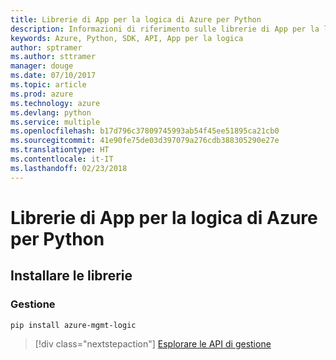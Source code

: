 ```yaml
---
title: Librerie di App per la logica di Azure per Python
description: Informazioni di riferimento sulle librerie di App per la logica di Azure per Python
keywords: Azure, Python, SDK, API, App per la logica
author: sptramer
ms.author: sttramer
manager: douge
ms.date: 07/10/2017
ms.topic: article
ms.prod: azure
ms.technology: azure
ms.devlang: python
ms.service: multiple
ms.openlocfilehash: b17d796c37809745993ab54f45ee51895ca21cb0
ms.sourcegitcommit: 41e90fe75de03d397079a276cdb388305290e27e
ms.translationtype: HT
ms.contentlocale: it-IT
ms.lasthandoff: 02/23/2018
---
```

# <a name="azure-logic-apps-libraries-for-python"></a>Librerie di App per la logica di Azure per Python

## <a name="install-the-libraries"></a>Installare le librerie


### <a name="management"></a>Gestione

```bash
pip install azure-mgmt-logic
```
> [!div class="nextstepaction"]
> [Esplorare le API di gestione](/python/api/overview/azure/logicapps/management)